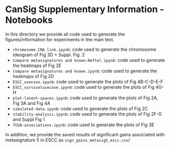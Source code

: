 # CanSig Supplementary Information - Notebooks

In this directory we provide all code used to generate the figures/information for experiments in the main text. 

- `chromosome_CNA_link.ipynb`: code used to generate the chromosome ideogram of Fig 3D + Suppl. Fig. 2
- `Compare metasignatures and known-Neftel.ipynb`: code used to generate the heatmaps of Fig 2E
- `Compare metasignatures and known.ipynb`: code used to generate the heatmaps of Fig 2D
- `ESCC_usecase.ipynb`: code used to generate the plots of Fig 4B-C-D-E-F
- `ESCC_survivalusecase.ipynb`: code used to generate the plots of Fig 4G-H
- `plot-latent-spaces.ipynb`: code used to generate the plots of Fig 2A, Fig 3A and Fig 4A
- `simulated-data.ipynb`: code used to generate the plots of Fig 2C
- `stability-analysis.ipynb`: code used to generate the plots of Fig 2F-G and Suppl Fig 1
- `TCGA-associations.ipynb`: code used to generate the plots of Fig 3E

In addition, we provide the saved results of significant gains associated with metasignature 5 in ESCC as `sign_gains_metasig5_escc.csv`/ 